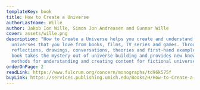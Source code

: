 ```yaml
---
templateKey: book
title: How to Create a Universe
authorLastname: Wille
author: Jakob Ion Wille, Simon Jon Andreasen and Gunnar Wille
cover: assets/wille.png
description: "How to Create a Universe helps you create and understand the
  universes that you love from books, films, TV series and games. Through ideas,
  reflections, drawings, conversations, theories and first-hand examples, the
  book takes the mystery out of universe building and provides new knowledge and
  methods for understanding and creating content for fictional universes. "
orderOnPage: 2
readLink: https://www.fulcrum.org/concern/monographs/td96k575f
buyLink: https://services.publishing.umich.edu/Books/H/How-to-Create-a-Universe2
---
```

